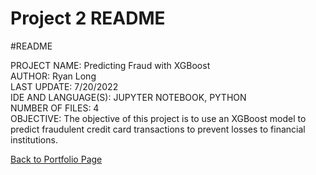 # Project 2 README
#README

PROJECT NAME:	Predicting Fraud with XGBoost  
AUTHOR:	Ryan Long  
LAST UPDATE:	7/20/2022  
IDE AND LANGUAGE(S):	JUPYTER NOTEBOOK, PYTHON  
NUMBER OF FILES:	4  
OBJECTIVE:	The objective of this project is to use an XGBoost model to predict fraudulent credit card transactions to prevent losses to financial institutions.  


[Back to Portfolio Page](https://rplong402.github.io/portfolio/)

